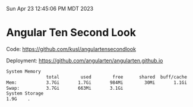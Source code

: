 Sun Apr 23 12:45:06 PM MDT 2023

# Angular Ten Second Look

Code: https://github.com/kusl/angulartensecondlook

Deployment: https://github.com/angularten/angularten.github.io

```bash
System Memory
               total        used        free      shared  buff/cache   available
Mem:           3.7Gi       1.7Gi       984Mi        30Mi       1.1Gi       1.7Gi
Swap:          3.7Gi       663Mi       3.1Gi
System Storage
1.9G	.
```
